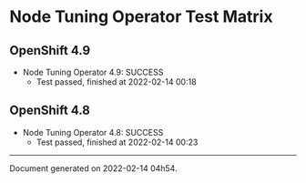 
Node Tuning Operator Test Matrix
================================

OpenShift 4.9
-------------



* Node Tuning Operator 4.9: SUCCESS
  - Test passed, finished at 2022-02-14 00:18

OpenShift 4.8
-------------



* Node Tuning Operator 4.8: SUCCESS
  - Test passed, finished at 2022-02-14 00:23

---
Document generated on 2022-02-14 04h54.
